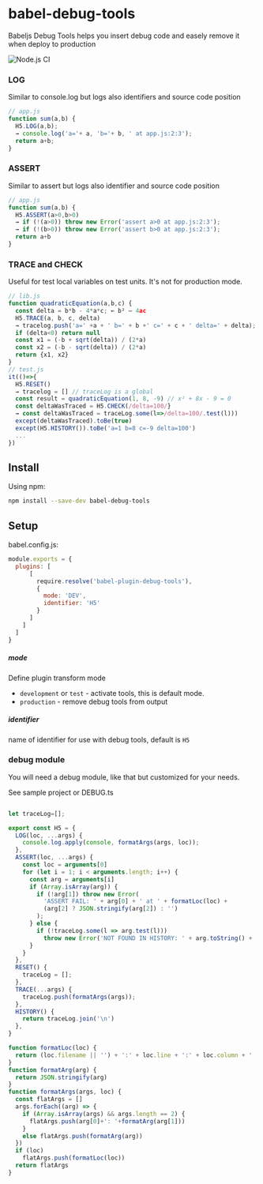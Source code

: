 # babel-debug-tools
Babeljs Debug Tools helps you insert debug code and easely remove it when deploy to production

![Node.js CI](https://github.com/thr0w/babel-debug-tools/workflows/Node.js%20CI/badge.svg)

### LOG
Similar to console.log but logs also identifiers and source code position
```javascript
// app.js
function sum(a,b) {
  H5.LOG(a,b);
  → console.log('a='+ a, 'b='+ b, ' at app.js:2:3');
  return a+b;
}
```
### ASSERT
Similar to assert but logs also identifier and source code position
```javascript
// app.js
function sum(a,b) {
  H5.ASSERT(a>0,b>0)
  → if (!(a>0)) throw new Error('assert a>0 at app.js:2:3');
  → if (!(b>0)) throw new Error('assert b>0 at app.js:2:3');
  return a+b
}
```
### TRACE and CHECK
Useful for test local variables on test units. It's not for production mode.
```javascript
// lib.js
function quadraticEquation(a,b,c) {
  const delta = b*b - 4*a*c; ← b² – 4ac
  H5.TRACE(a, b, c, delta)
  → tracelog.push('a=' +a + ' b=' + b +' c=' + c + ' delta=' + delta);
  if (delta<0) return null
  const x1 = (-b + sqrt(delta)) / (2*a)
  const x2 = (-b - sqrt(delta)) / (2*a)
  return {x1, x2}
}
// test.js
it(()=>{
  H5.RESET() 
  → tracelog = [] // traceLog is a global
  const result = quadraticEquation(1, 8, -9) // x² + 8x - 9 = 0
  const deltaWasTraced = H5.CHECK(/delta=100/} 
  → const deltaWasTraced = traceLog.some(l=>/delta=100/.test(l)))
  except(deltaWasTraced).toBe(true)
  except(H5.HISTORY()).toBe('a=1 b=8 c=-9 delta=100')
  ...
})
```
## Install

Using npm:
```sh
npm install --save-dev babel-debug-tools
```

## Setup

babel.config.js:
```javascript
module.exports = {
  plugins: [
      [
        require.resolve('babel-plugin-debug-tools'),
        {
          mode: 'DEV',
          identifier: 'H5'
        }
      ]
    ]
  ]
}
```

##### mode
Define plugin transform mode 
- `development` or `test` - activate tools, this is default mode.
- `production` - remove debug tools from output
##### identifier
name of identifier for use with debug tools, default is `H5`

### debug module
You will need a debug module, like that but customized for your needs.

See sample project or DEBUG.ts 

```javascript

let traceLog=[];

export const H5 = {
  LOG(loc, ...args) {
    console.log.apply(console, formatArgs(args, loc));
  },
  ASSERT(loc, ...args) {
    const loc = arguments[0]
    for (let i = 1; i < arguments.length; i++) {
      const arg = arguments[i]
      if (Array.isArray(arg)) {
        if (!arg[1]) throw new Error(
          'ASSERT FAIL: ' + arg[0] + ' at ' + formatLoc(loc) +
          (arg[2] ? JSON.stringify(arg[2]) : '')
        );
      } else {
        if (!traceLog.some(l => arg.test(l)))
          throw new Error('NOT FOUND IN HISTORY: ' + arg.toString() + ' at ' + formatLoc(loc))
      }
    }
  },
  RESET() {
    traceLog = [];
  },
  TRACE(...args) {
    traceLog.push(formatArgs(args));
  },
  HISTORY() {
    return traceLog.join('\n')
  },  
}

function formatLoc(loc) {
  return (loc.filename || '') + ':' + loc.line + ':' + loc.column + ' ';
}
function formatArg(arg) {
  return JSON.stringify(arg)
}
function formatArgs(args, loc) {
  const flatArgs = []
  args.forEach((arg) => {
    if (Array.isArray(args) && args.length == 2) {
      flatArgs.push(arg[0]+': '+formatArg(arg[1]))
    }
    else flatArgs.push(formatArg(arg))
  })
  if (loc)
    flatArgs.push(formatLoc(loc))
  return flatArgs
}

```
